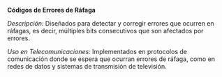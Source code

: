**Códigos de Errores de Ráfaga**

_Descripción:_ Diseñados para detectar y corregir errores que ocurren en ráfagas, es decir, múltiples bits consecutivos que son afectados por errores.

_Uso en Telecomunicaciones:_ Implementados en protocolos de comunicación donde se espera que ocurran errores de ráfaga, como en redes de datos y sistemas de transmisión de televisión.
